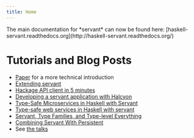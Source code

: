 ```yaml
---
title: Home
---
```


<p class="notice">The main documentation for *servant* can now be found here:
[haskell-servant.readthedocs.org](http://haskell-servant.readthedocs.org/)
</p>

# Tutorials and Blog Posts

- [Paper](http://www.andres-loeh.de/Servant/servant-wgp.pdf) for a more technical introduction
- [Extending servant](/extending.html)
- [Hackage API client in 5 minutes](/client-in-5-minutes.html)
- [Developing a servant application with Halcyon](https://halcyon.sh/tutorial/)
- [Type-Safe Microservices in Haskell with Servant](https://github.com/k-bx/owlcloud)
- [Type-safe web services in Haskell with servant](http://taylor.fausak.me/2015/08/23/type-safe-web-services-in-haskell-with-servant/)
- [Servant, Type Families, and Type-level Everything](http://www.arow.info/blog/posts/2015-07-10-servant-intro.html)
- [Combining Servant With Persistent](http://www.parsonsmatt.org/2015/06/07/servant-persistent.html)
- See [the talks](/talks.html)
